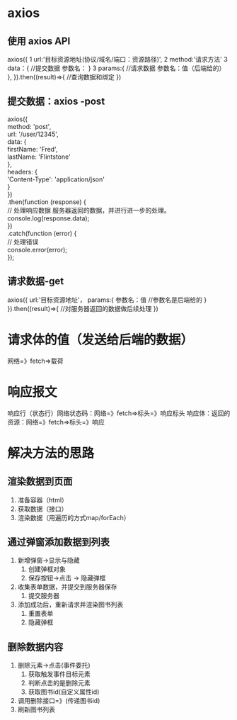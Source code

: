 # axios

## 使用 axios API
axios({
1    url:'目标资源地址(协议/域名/端口：资源路径)',
2    method:'请求方法'
        <!-- 请求方法：
            get获取数据/
            post提交数据/
            put修改数据（全部）/
            delete删除数据/
            patch修改数据（部分） -->
3    data：{ //提交数据
        参数名：
    }
3    params:{  //请求数据
        参数名：值（后端给的）
    },
}).then((result)=>{
    //查询数据和绑定
})

## 提交数据：axios -post
 axios({  
  method: 'post',  
  url: '/user/12345',  
  data: {  
    firstName: 'Fred',  
    lastName: 'Flintstone'  
  },  
  headers: {  
    'Content-Type': 'application/json'  
  }  
})  
.then(function (response) {  
  // 处理响应数据  服务器返回的数据，并进行进一步的处理。
  console.log(response.data);  
})  
.catch(function (error) {  
  // 处理错误  
  console.error(error);  
}); 

## 请求数据-get
axios({
  url:'目标资源地址'，
  params:{
    参数名：值 //参数名是后端给的
  }
}).then((result)=>{
  //对服务器返回的数据做后续处理
})

# 请求体的值（发送给后端的数据）
网络=》fetch=>载荷

# 响应报文
响应行（状态行）网络状态码：网络=》fetch=>标头=》响应标头
响应体：返回的资源：网络=》fetch=>标头=》响应


# 解决方法的思路

## 渲染数据到页面
1. 准备容器（html）
2. 获取数据（接口）
3. 渲染数据（用遍历的方式map/forEach）

## 通过弹窗添加数据到列表
1. 新增弹窗->显示与隐藏
   1. 创建弹框对象
   2. 保存按钮->点击 -> 隐藏弹框 
2. 收集表单数据，并提交到服务器保存
   1. 提交服务器 
3. 添加成功后，重新请求并渲染图书列表
   1. 重置表单
   2. 隐藏弹框 

## 删除数据内容
1. 删除元素->点击(事件委托)
   1. 获取触发事件目标元素
   2. 判断点击的是删除元素
   3. 获取图书id(自定义属性id)
2. 调用删除接口=》(传递图书id)
3. 刷新图书列表